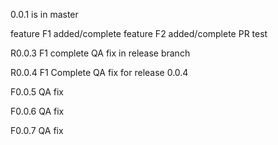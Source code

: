0.0.1 is in master 

feature F1 added/complete
feature F2 added/complete
 PR test 


R0.0.3
F1 complete
QA fix in release branch

R0.0.4
F1 Complete
QA fix for release 0.0.4

F0.0.5
QA fix 

F0.0.6
QA fix 

F0.0.7
QA fix 